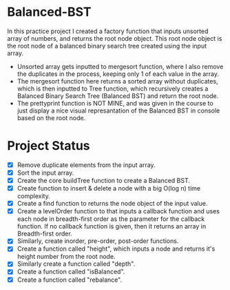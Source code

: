 # Balanced-BST

In this practice project I created a factory function that inputs unsorted array of numbers, and returns the root node object. This root node object is the root node of a balanced binary search tree created using the input array.

-   Unsorted array gets inputted to mergesort function, where I also remove the duplicates in the process, keeping only 1 of each value in the array.
-   The mergesort function here returns a sorted array without duplicates, which is then inputted to Tree function, which recursively creates a Balanced Binary Search Tree (Balanced BST) and return the root node.
-   The prettyprint function is NOT MINE, and was given in the course to just display a nice visual represantation of the Balanced BST in console based on the root node.

# Project Status

-   [x] Remove duplicate elements from the input array.
-   [x] Sort the input array.
-   [x] Create the core buildTree function to create a Balanced BST.
-   [x] Create function to insert & delete a node with a big O(log n) time complexity.
-   [x] Create a find function to returns the node object of the input value.
-   [x] Create a levelOrder function to that inputs a callback function and uses each node in breadth-first order as the parameter for the callback function. If no callback function is given, then it returns an array in Breadth-first order.
-   [x] Similarly, create inorder, pre-order, post-order functions.
-   [x] Create a function called "height", which inputs a node and returns it's height number from the root node.
-   [x] Similarly create a function called "depth".
-   [x] Create a function called "isBalanced".
-   [x] Create a function called "rebalance".
